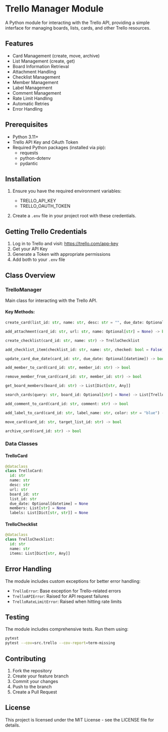 # Trello Manager Module

A Python module for interacting with the Trello API, providing a simple interface for managing boards, lists, cards, and other Trello resources.

## Features

- Card Management (create, move, archive)
- List Management (create, get)
- Board Information Retrieval
- Attachment Handling
- Checklist Management
- Member Management
- Label Management
- Comment Management
- Rate Limit Handling
- Automatic Retries
- Error Handling

## Prerequisites

- Python 3.11+
- Trello API Key and OAuth Token
- Required Python packages (installed via pip):
  - requests
  - python-dotenv
  - pydantic 

## Installation

1. Ensure you have the required environment variables:
   - TRELLO_API_KEY
   - TRELLO_OAUTH_TOKEN

2. Create a `.env` file in your project root with these credentials.

## Getting Trello Credentials

1. Log in to Trello and visit: https://trello.com/app-key
2. Get your API Key
3. Generate a Token with appropriate permissions
4. Add both to your `.env` file

## Class Overview

### TrelloManager

Main class for interacting with the Trello API.

#### Key Methods:
```python
create_card(list_id: str, name: str, desc: str = "", due_date: Optional[datetime] = None) -> TrelloCard

add_attachment(card_id: str, url: str, name: Optional[str] = None) -> bool

create_checklist(card_id: str, name: str) -> TrelloChecklist

add_checklist_item(checklist_id: str, name: str, checked: bool = False) -> Dict[str, Any]

update_card_due_date(card_id: str, due_date: Optional[datetime]) -> bool

add_member_to_card(card_id: str, member_id: str) -> bool

remove_member_from_card(card_id: str, member_id: str) -> bool

get_board_members(board_id: str) -> List[Dict[str, Any]]

search_cards(query: str, board_id: Optional[str] = None) -> List[TrelloCard]

add_comment_to_card(card_id: str, comment: str) -> bool

add_label_to_card(card_id: str, label_name: str, color: str = "blue") -> bool

move_card(card_id: str, target_list_id: str) -> bool

archive_card(card_id: str) -> bool
```

### Data Classes

#### TrelloCard
```python
@dataclass
class TrelloCard:
  id: str
  name: str
  desc: str
  url: str
  board_id: str
  list_id: str
  due_date: Optional[datetime] = None
  members: List[str] = None
  labels: List[Dict[str, str]] = None
```

#### TrelloChecklist
```python
@dataclass
class TrelloChecklist:
  id: str
  name: str
  items: List[Dict[str, Any]]
```

## Error Handling

The module includes custom exceptions for better error handling:

- `TrelloError`: Base exception for Trello-related errors
- `TrelloAPIError`: Raised for API request failures
- `TrelloRateLimitError`: Raised when hitting rate limits

## Testing

The module includes comprehensive tests. Run them using:

```bash
pytest
pytest --cov=src.trello --cov-report=term-missing
```

## Contributing

1. Fork the repository
2. Create your feature branch
3. Commit your changes
4. Push to the branch
5. Create a Pull Request

## License

This project is licensed under the MIT License - see the LICENSE file for details.
